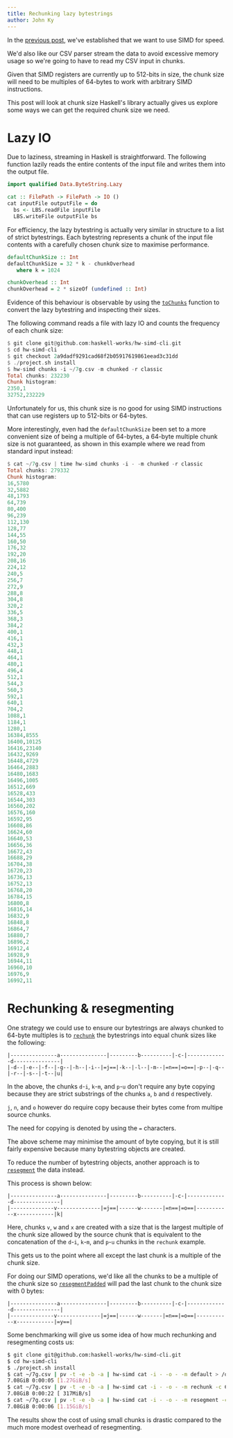```yaml
---
title: Rechunking lazy bytestrings
author: John Ky
---
```


In the [previous post][1], we've established that we want to use SIMD for speed.

We'd also like our CSV parser stream the data to avoid excessive memory usage
so we're going to have to read my CSV input in chunks.

Given that SIMD registers are currently up to 512-bits in size, the chunk
size will need to be multiples of 64-bytes to work with arbitrary SIMD
instructions.

This post will look at chunk size Haskell's library actually gives us
explore some ways we can get the required chunk size we need.

# Lazy IO

Due to laziness, streaming in Haskell is straightforward.  The following
function lazily reads the entire contents of the input file and writes
them into the output file.

```haskell
import qualified Data.ByteString.Lazy

cat :: FilePath -> FilePath -> IO ()
cat inputFile outputFile = do
  bs <- LBS.readFile inputFile
  LBS.writeFile outputFile bs
```

For efficiency, the lazy bytestring is actually very similar in structure to
a list of strict bytestrings.  Each bytestring represents a chunk of the
input file contents with a carefully chosen chunk size to maximise performance.

```haskell
defaultChunkSize :: Int
defaultChunkSize = 32 * k - chunkOverhead
   where k = 1024

chunkOverhead :: Int
chunkOverhead = 2 * sizeOf (undefined :: Int)
```

Evidence of this behaviour is observable by using the [`toChunks`][2]
function to convert the lazy bytestring and inspecting their sizes.

The following command reads a file with lazy IO and counts the frequency of each
chunk size:

```haskell
$ git clone git@github.com:haskell-works/hw-simd-cli.git
$ cd hw-simd-cli
$ git checkout 2a9dadf9291cad68f2b05917619861eead3c31dd
$ ./project.sh install
$ hw-simd chunks -i ~/7g.csv -m chunked -r classic
Total chunks: 232230
Chunk histogram:
2350,1
32752,232229
```

Unfortunately for us, this chunk size is no good for using SIMD instructions that
can use registers up to 512-bits or 64-bytes.

More interestingly, even had the `defaultChunkSize` been set to a more
convenient size of being a multiple of 64-bytes, a 64-byte multiple chunk size is
not guaranteed, as shown in this example where we read from standard input instead:

```haskell
$ cat ~/7g.csv | time hw-simd chunks -i - -m chunked -r classic
Total chunks: 279332
Chunk histogram:
16,5780
32,5882
48,1793
64,739
80,400
96,239
112,130
128,77
144,55
160,50
176,32
192,20
208,16
224,12
240,5
256,7
272,9
288,8
304,8
320,2
336,5
368,3
384,2
400,1
416,1
432,3
448,1
464,1
480,1
496,4
512,1
544,3
560,3
592,1
640,1
704,2
1088,1
1184,1
1280,1
16384,8555
16400,10125
16416,23140
16432,9269
16448,4729
16464,2883
16480,1683
16496,1005
16512,669
16528,433
16544,303
16560,202
16576,160
16592,95
16608,86
16624,60
16640,53
16656,36
16672,43
16688,29
16704,38
16720,23
16736,13
16752,13
16768,20
16784,15
16800,8
16816,14
16832,9
16848,8
16864,7
16880,7
16896,2
16912,4
16928,9
16944,11
16960,10
16976,9
16992,11
```

# Rechunking & resegmenting

One strategy we could use to ensure our bytestrings are always chunked to 64-byte multiples is
to [`rechunk`][3] the bytestrings into equal chunk sizes like the following:

```text
|---------------a---------------|---------b----------|-c-|-------------d---------------|
|-d--|-e--|-f--|-g--|-h--|-i--|=j==|-k--|-l--|-m--|=n==|=o==|-p--|-q--|-r--|-s--|-t--|u|
```

In the above, the chunks `d`-`i`, `k`-`m`, and `p`-`u` don't require any byte copying because
they are strict substrings of the chunks `a`, `b` and `d` respectively.

`j`, `n`, and `o` however do require copy because their bytes come from multipe source chunks.

The need for copying is denoted by using the `=` characters.

The above scheme may minimise the amount of byte copying, but it is still fairly expensive
because many bytestring objects are created.

To reduce the number of bytestring objects, another approach is to [`resegment`][4] the data
instead.

This process is shown below:

```text
|---------------a---------------|---------b----------|-c-|-------------d---------------|
|--------------v--------------|=j==|------w-------|=n==|=o==|-----------x------------|k|
```

Here, chunks `v`, `w` and `x` are created with a size that is the largest multiple of the
chunk size allowed by the source chunk that is equivalent to the concatenation of the
`d`-`i`, `k`-`m`, and `p`-`u` chunks in the `rechunk` example.

This gets us to the point where all except the last chunk is a multiple of the chunk size.

For doing our SIMD operations, we'd like all the chunks to be a multiple of the chunk size
so [`resegmentPadded`][5] will pad the last chunk to the chunk size with 0 bytes:

```text
|---------------a---------------|---------b----------|-c-|-------------d---------------|
|--------------v--------------|=j==|------w-------|=n==|=o==|-----------x------------|=y==|
```

Some benchmarking will give us some idea of how much rechunking and resegmenting costs us:

```bash
$ git clone git@github.com:haskell-works/hw-simd-cli.git
$ cd hw-simd-cli
$ ./project.sh install
$ cat ~/7g.csv | pv -t -e -b -a | hw-simd cat -i - -o - -m default > /dev/null
7.08GiB 0:00:05 [1.27GiB/s]
$ cat ~/7g.csv | pv -t -e -b -a | hw-simd cat -i - -o - -m rechunk -c 64 > /dev/null
7.08GiB 0:00:22 [ 317MiB/s]
$ cat ~/7g.csv | pv -t -e -b -a | hw-simd cat -i - -o - -m resegment -c 64 > /dev/null
7.08GiB 0:00:06 [1.15GiB/s]
```

The results show the cost of using small chunks is drastic compared to the much
more modest overhead of resegmenting.


[1]: ../posts/2018-09-03-simd-with-linecount.html
[2]: http://hackage.haskell.org/package/bytestring-0.10.8.2/docs/Data-ByteString-Lazy.html#v:toChunks
[3]: http://hackage.haskell.org/package/hw-prim-0.6.2.15/docs/HaskellWorks-Data-ByteString.html#v:rechunk
[4]: http://hackage.haskell.org/package/hw-prim-0.6.2.15/docs/HaskellWorks-Data-ByteString.html#v:resegment
[5]: http://hackage.haskell.org/package/hw-prim-0.6.2.15/docs/HaskellWorks-Data-ByteString.html#v:resegmentPadded

